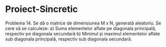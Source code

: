 # Proiect-Sincretic
Problema 14. Se dă o matrice de dimensiunea M x N, generată aleatoriu. Se cere să se calculeze: a) Suma elementelor aflate pe diagonala principală, respectiv pe diagonala secundară b) Minimul și maximul elementelor aflate sub diagonala principală, respectiv sub diagonala secundară.
